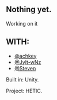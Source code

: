 ## Nothing yet.

Working on it

## WITH: 

- [@achkey]( https://github.com/Achkey )
- [@Jylt-wNz]( https://github.com/Jylt-wNz )
- [@Steven]( https://github.com/Yvelchrome )

Built in: Unity.

Project: HETIC.
